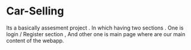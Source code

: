# Car-Selling
Its a basically assesment project . In which having two sections  .
One is login / Register section , And other one is main page where are our main content of the webapp.
